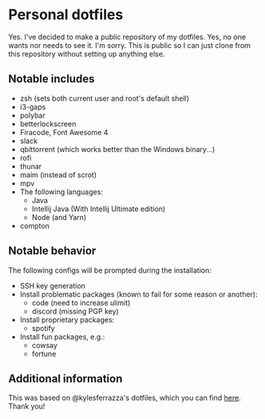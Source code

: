 # Personal dotfiles

Yes. I've decided to make a public repository of my dotfiles. Yes, no one wants
nor needs to see it. I'm sorry. This is public so I can just clone from this
repository without setting up anything else.

## Notable includes
- zsh (sets both current user and root's default shell)
- i3-gaps
- polybar
- betterlockscreen
- Firacode, Font Awesome 4
- slack
- qbittorrent (which works better than the Windows binary...)
- rofi
- thunar
- maim (instead of scrot)
- mpv
- The following languages:
  - Java
  - Intellij Java (With Intellij Ultimate edition)
  - Node (and Yarn)
- compton

## Notable behavior
The following configs will be prompted during the installation:
- SSH key generation
- Install problematic packages (known to fail for some reason or another):
  - code (need to increase ulimit)
  - discord (missing PGP key)
- Install proprietary packages:
  - spotify
- Install fun packages, e.g.:
  - cowsay
  - fortune

## Additional information
This was based on @kylesferrazza's dotfiles, which you can find [here][kyle].
Thank you!

[kyle]: https://github.com/kylesferrazza/dot
